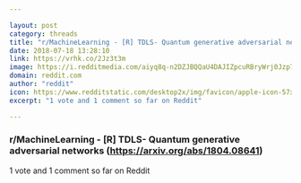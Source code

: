 ```yaml
---

layout: post
category: threads
title: "r/MachineLearning - [R] TDLS- Quantum generative adversarial networks (https://arxiv.org/abs/1804.08641)"
date: 2018-07-18 13:28:10
link: https://vrhk.co/2Jz3t3m
image: https://i.redditmedia.com/aiyq8q-n2DZJBQQaU4DAJIZpcuRBryWrj0Jzp7Wfttw.jpg?s=92321e8d1bba240b8d8265fc78087806
domain: reddit.com
author: "reddit"
icon: https://www.redditstatic.com/desktop2x/img/favicon/apple-icon-57x57.png
excerpt: "1 vote and 1 comment so far on Reddit"

---
```


### r/MachineLearning - [R] TDLS- Quantum generative adversarial networks (https://arxiv.org/abs/1804.08641)

1 vote and 1 comment so far on Reddit
